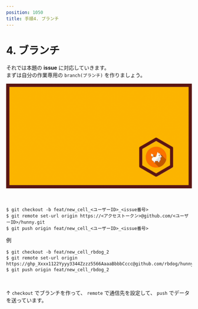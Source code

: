 ```yaml
---
position: 1050
title: 手順4. ブランチ
---
```


# 4. ブランチ

それでは本題の **issue** に対応していきます。  
まずは自分の作業専用の `branch(ブランチ)` を作りましょう。

![gif](/tutorial_assets/eye-branch.gif)

<br />

```
$ git checkout -b feat/new_cell_<ユーザーID>_<issue番号>
$ git remote set-url origin https://<アクセストークン>@github.com/<ユーザーID>/hunny.git
$ git push origin feat/new_cell_<ユーザーID>_<issue番号>
```

例

```
$ git checkout -b feat/new_cell_rbdog_2
$ git remote set-url origin https://ghp_Xxxx1122Yyyy3344Zzzz5566AaaaBbbbCccc@github.com/rbdog/hunny.git
$ git push origin feat/new_cell_rbdog_2
```

<br />

↑ `checkout` でブランチを作って、 `remote` で通信先を設定して、 `push` でデータを送っています。
